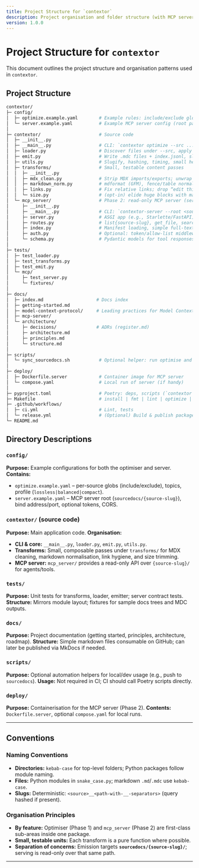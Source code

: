 ```yaml
---
title: Project Structure for `contextor`
description: Project organisation and folder structure (with MCP server)
version: 1.0.0
---
```


# Project Structure for `contextor`

This document outlines the project structure and organisation patterns used in `contextor`.

## Project Structure

```sh
contextor/
├─ config/
│  ├─ optimize.example.yaml        # Example rules: include/exclude globs, topics, output scope
│  └─ server.example.yaml          # Example MCP server config (root path, auth, ports)
│
├─ contextor/                      # Source code
│  ├─ __init__.py
│  ├─ __main__.py                  # CLI: `contextor optimize --src ... --out <sourcedocs/{source-slug}>`
│  ├─ loader.py                    # Discover files under --src, apply globs, resolve repo/ref metadata
│  ├─ emit.py                      # Write .mdc files + index.jsonl, slug & hashing
│  ├─ utils.py                     # Slugify, hashing, timing, small helpers
│  ├─ transforms/                  # Small, testable content passes
│  │  ├─ __init__.py
│  │  ├─ mdx_clean.py              # Strip MDX imports/exports; unwrap common JSX
│  │  ├─ markdown_norm.py          # mdformat (GFM), fence/table normalisation
│  │  ├─ links.py                  # Fix relative links; drop “edit this page” boilerplate
│  │  └─ size.py                   # (opt-in) elide huge blocks with markers for token savings
│  └─ mcp_server/                  # Phase 2: read-only MCP server (serves from sourcedocs/{source-slug})
│     ├─ __init__.py
│     ├─ __main__.py               # CLI: `contextor-server --root <sourcedocs/{source-slug}> --port 8080`
│     ├─ server.py                 # ASGI app (e.g., Starlette/FastAPI), SSE/Web endpoints
│     ├─ routes.py                 # list{source-slug}, get_file, search, stats
│     ├─ index.py                  # Manifest loading, simple full-text/metadata search
│     ├─ auth.py                   # Optional: token/allow-list middleware
│     └─ schema.py                 # Pydantic models for tool responses
│
├─ tests/
│  ├─ test_loader.py
│  ├─ test_transforms.py
│  ├─ test_emit.py
│  └─ mcp/
│     ├─ test_server.py
│     └─ fixtures/
│
├─ docs/
│  ├─ index.md                    # Docs index
│  ├─ getting-started.md
│  ├─ model-context-protocol/     # Leading practices for Model Context Protocol (MCP)
│  ├─ mcp-server/ 
│  └─ architecture/
│     ├─ decisions/               # ADRs (register.md)
│     ├─ architecture.md
│     ├─ principles.md
│     └─ structure.md
│
├─ scripts/
│  └─ sync_sourcedocs.sh           # Optional helper: run optimise and commit to sourcedocs
│
├─ deploy/
│  ├─ Dockerfile.server            # Container image for MCP server
│  └─ compose.yaml                 # Local run of server (if handy)
│
├─ pyproject.toml                  # Poetry: deps, scripts (`contextor`, `contextor-server`)
├─ Makefile                        # install | fmt | lint | optimize | test | serve
├─ .github/workflows/
│  ├─ ci.yml                       # Lint, tests
│  └─ release.yml                  # (Optional) Build & publish package/container
└─ README.md
````

## Directory Descriptions

### `config/`

**Purpose:** Example configurations for both the optimiser and server.
**Contains:**

* `optimize.example.yaml` – per-source globs (include/exclude), topics, profile (`lossless|balanced|compact`).
* `server.example.yaml` – MCP server root (`sourcedocs/{source-slug}`), bind address/port, optional tokens, CORS.

### `contextor/` (source code)

**Purpose:** Main application code.
**Organisation:**

* **CLI & core:** `__main__.py`, `loader.py`, `emit.py`, `utils.py`.
* **Transforms:** Small, composable passes under `transforms/` for MDX cleaning, markdown normalisation, link hygiene, and size trimming.
* **MCP server:** `mcp_server/` provides a read-only API over `{source-slug}/` for agents/tools.

### `tests/`

**Purpose:** Unit tests for transforms, loader, emitter; server contract tests.
**Structure:** Mirrors module layout; fixtures for sample docs trees and MDC outputs.

### `docs/`

**Purpose:** Project documentation (getting started, principles, architecture, roadmap).
**Structure:** Simple markdown files consumable on GitHub; can later be published via MkDocs if needed.

### `scripts/`

**Purpose:** Optional automation helpers for local/dev usage (e.g., push to `sourcedocs`).
**Usage:** Not required in CI; CI should call Poetry scripts directly.

### `deploy/`

**Purpose:** Containerisation for the MCP server (Phase 2).
**Contents:** `Dockerfile.server`, optional `compose.yaml` for local runs.

---

## Conventions

### Naming Conventions

* **Directories:** `kebab-case` for top-level folders; Python packages follow module naming.
* **Files:** Python modules in `snake_case.py`; markdown `.md`/`.mdc` use `kebab-case`.
* **Slugs:** Deterministic: `<source>__<path-with-__-separators>` (query hashed if present).

### Organisation Principles

* **By feature:** Optimiser (Phase 1) and `mcp_server` (Phase 2) are first-class sub-areas inside one package.
* **Small, testable units:** Each transform is a pure function where possible.
* **Separation of concerns:** Emission targets **`sourcedocs/{source-slug}/`**; serving is read-only over that same path.

---
